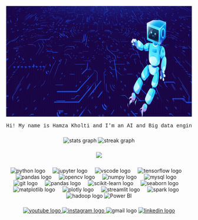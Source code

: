 <div align="center">
  <img src="https://github.com/Elkholtihm/Elkholtihm/raw/main/intro.gif" alt="Watch the video" width="1000" height="300">
</div>

<pre style="font-family: 'Courier New', Courier, monospace;">
Hi! My name is Hamza Kholti and I'm an AI and Big data engineering student at ENSA Tetouan, Morocco
</pre>

###

<div align="center">
  <img src="https://github-readme-stats.vercel.app/api?username=elkholtihm&hide_title=false&hide_rank=false&show_icons=true&include_all_commits=true&count_private=true&disable_animations=false&theme=dracula&locale=en&hide_border=false" height="150" alt="stats graph"  />
  <img src="https://streak-stats.demolab.com?user=elkholtihm&locale=en&mode=daily&theme=dracula&hide_border=false&border_radius=5" height="150" alt="streak graph"  />
</div>

###

<div align="center">
  <img src="https://profile-counter.glitch.me/elkholtihm/count.svg?"  />
</div>

###

<div align="center">
  <img src="https://cdn.jsdelivr.net/gh/devicons/devicon/icons/python/python-original.svg" height="40" alt="python logo"  />
  <img width="12" />
  <img src="https://cdn.jsdelivr.net/gh/devicons/devicon/icons/jupyter/jupyter-original.svg" height="40" alt="jupyter logo"  />
  <img width="12" />
  <img src="https://cdn.jsdelivr.net/gh/devicons/devicon/icons/vscode/vscode-original.svg" height="40" alt="vscode logo"  />
  <img width="12" />
  <img src="https://cdn.jsdelivr.net/gh/devicons/devicon/icons/tensorflow/tensorflow-original.svg" height="40" alt="tensorflow logo"  />
  <img width="12" />
  <img src="https://cdn.jsdelivr.net/gh/devicons/devicon/icons/pandas/pandas-original.svg" height="40" alt="pandas logo"  />
  <img width="12" />
  <img src="https://cdn.jsdelivr.net/gh/devicons/devicon/icons/opencv/opencv-original.svg" height="40" alt="opencv logo"  />
  <img width="12" />
  <img src="https://cdn.jsdelivr.net/gh/devicons/devicon/icons/numpy/numpy-original.svg" height="40" alt="numpy logo"  />
  <img width="12" />
  <img src="https://cdn.jsdelivr.net/gh/devicons/devicon/icons/mysql/mysql-original.svg" height="40" alt="mysql logo"  />
  <img width="12" />
  <img src="https://cdn.jsdelivr.net/gh/devicons/devicon/icons/git/git-original.svg" height="40" alt="git logo"  />
  <img width="12" />
  <img src="https://cdn.jsdelivr.net/gh/devicons/devicon/icons/pandas/pandas-original.svg" height="40" alt="pandas logo"  />
  <img width="12" />
  <img src="https://upload.wikimedia.org/wikipedia/commons/0/05/Scikit_learn_logo_small.svg" height="40" alt="scikit-learn logo"  />
  <img width="12" />
  <img src="https://seaborn.pydata.org/_images/logo-mark-lightbg.svg" height="40" alt="seaborn logo" />
  <img width="12" />
  <img src="https://matplotlib.org/_static/images/logo2.svg" height="40" alt="matplotlib logo" />
  <img width="12" />
  <img src="https://upload.wikimedia.org/wikipedia/commons/8/8a/Plotly-logo.png" height="40" alt="plotly logo" />
  <img width="12" />
  <img src="https://streamlit.io/images/brand/streamlit-mark-color.svg" height="40" alt="streamlit logo" />
  <img width="12" />
  <img src="https://upload.wikimedia.org/wikipedia/commons/f/f3/Apache_Spark_logo.svg" height="40" alt="spark logo" />
  <img width="12" />
  <img src="https://upload.wikimedia.org/wikipedia/commons/3/38/Hadoop_logo_new.svg" height="40" alt="hadoop logo" />
  <img src="https://upload.wikimedia.org/wikipedia/commons/c/cf/New_Power_BI_Logo.svg" height="40" alt="Power BI" />
</div>

###

<div align="center">
  <a href="https://youtube.com/@academi_courses?si=QGS_jDC3zii6hsu7" target="_blank">
    <img src="https://img.shields.io/static/v1?message=Youtube&logo=youtube&label=&color=FF0000&logoColor=white&labelColor=&style=for-the-badge" height="35" alt="youtube logo"  />
  </a>
  <a href="https://www.instagram.com/elkholtihm/?hl=fr" target="_blank">
    <img src="https://img.shields.io/static/v1?message=Instagram&logo=instagram&label=&color=E4405F&logoColor=white&labelColor=&style=for-the-badge" height="35" alt="instagram logo"  />
  </a>
  <img src="https://img.shields.io/static/v1?message=Gmail&logo=gmail&label=hamza.kholti@etu.uae.ac.ma&color=D14836&logoColor=white&labelColor=&style=for-the-badge" height="35" alt="gmail logo"  />
  <a href="in/hamza-kholti-075288209" target="_blank">
    <img src="https://img.shields.io/static/v1?message=LinkedIn&logo=linkedin&label=&color=0077B5&logoColor=white&labelColor=&style=for-the-badge" height="35" alt="linkedin logo"  />
  </a>
</div>

